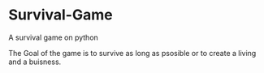 # Survival-Game
 A survival game on python

The Goal of the game is to survive as long as psosible or to create a living and a buisness.